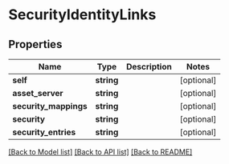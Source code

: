 # SecurityIdentityLinks

## Properties
Name | Type | Description | Notes
------------ | ------------- | ------------- | -------------
**self** | **string** |  | [optional] 
**asset_server** | **string** |  | [optional] 
**security_mappings** | **string** |  | [optional] 
**security** | **string** |  | [optional] 
**security_entries** | **string** |  | [optional] 

[[Back to Model list]](../README.md#documentation-for-models) [[Back to API list]](../README.md#documentation-for-api-endpoints) [[Back to README]](../README.md)



